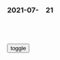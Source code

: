 ### 2021-07-　21

```note
```

<table id="tbc" style="white-space: pre-wrap">
</table>
<button onclick="toggleb()">toggle</button>
<pre id="prr" style="display: none">
<!-- 🍅<br>　<hr>🍑 -->

cz社：地球有个缺德gj正逆世界潮流而行，zg人还不清醒
https://baijiahao.baidu.com/s?id=1705895021292256064&wfr=spider&for=pc

cz社文章指出，越来越多gj开始正视自己过去不光彩的历史，并向受害g道歉。比如前不久比利s提出“文化遗产归还”路线图，决定把本g在殖民时期对刚果（金）曾掠走的文化遗产全部归还当事国。之前德国zf也终于承认在纳米比亚实施种族ts，几乎同时法国总统马克龙在访问卢旺达时承认，对卢旺达大ts负有一定责任。这也表明一个趋势，国际社会要清算不光彩历史。这并不是为了洗白他们曾经的恶行，他们曾经犯下的累累罪行历史都会记上一笔。

日本连第一步承认的勇气都没有，仍然还在狡辩歪曲历史。

这样堂而皇之全面否定并公开美化被国际法庭审判的侵略犯罪的gj只有日本。

全员核酸阴性
https://www.baidu.com/s?rtn=news&word=%E5%85%A8%E5%91%98%E6%A0%B8%E9%85%B8%E9%98%B4%E6%80%A7

印度近七成被测者新冠血清抗体呈阳性
https://baijiahao.baidu.com/s?id=1705838287598364560&wfr=spider&for=pc

美得克萨斯州报告首例
https://baijiahao.baidu.com/s?id=1705948765508827114&wfr=spider&for=pc

　alian4531
　为什么g外总有变异病毒，zg从来没有，应该严查美g

如何看待g外80名z要中招新冠病毒，而zg却几乎一个没有？
https://www.zhihu.com/question/382550003/answer/1105192398

m喵鱼
　审计

释新闻｜大规模全员新冠核酸检测中的“混检”可靠性如何
https://baijiahao.baidu.com/s?id=1689357871386231591&wfr=spider&for=pc

孟加拉国惊现新冠检测造假案：6300份检测报告未经实际检测，结果就为阴性
https://baijiahao.baidu.com/s?id=1672404748443869674&wfr=spider&for=pc

第三方机构涉嫌谎报检测结果 报告全部为阴性后又出现阳性
https://m.gmw.cn/baijia/2021-01/18/1302047196.html

郎咸平：亚当斯密，应该和马克思一样，是同样的大哲学家
https://new.qq.com/rain/a/20210704V06W2F00

陈志武：藏富于m才是文明的基本特征
https://xw.qq.com/cmsid/20210713A0C9H800

值得zg学习的美gg父，汉密尔顿经济战略！思想正当时
https://new.qq.com/omn/20201129/20201129A06AFW00.html

这些理论与当初亚当斯密的自由经济理论完全背道而驰的，但是对于汉密尔顿而言，两种截然相反的理论和做法却并行不悖。

知识】肝癌来临前，身体给了你N次机会！早知道能救命，别大意
https://www.sohu.com/a/366690583_120207161

滴滴组织防汛救灾车队 首批捐款1亿元驰援河南
https://new.qq.com/rain/a/20210721A06FKY00

海底l发生凶杀案？官方回应
https://m.gmw.cn/baijia/2021-07/21/1302418723.html

谁还记得当年的春dr肉火腿肠
http://bbs.tianya.cn/post-funinfo-2265928-1.shtml

金l！终于见识到r肉做的火腿肠了
https://www.xcar.com.cn/bbs/viewthread.php?tid=16822912

还记得r肉火腿肠那事吗
https://tieba.baidu.com/p/2264879874

说是从火z场进肉 然后做成火腿肠卖

还有我巨爱吃的巨好吃熊毅武方便面，说是r油炸的。有了那个传说后，熊毅武销声匿迹

l露徥亚
　没有r肉，是双h的阴谋

双h火腿里面掺r肉吗
https://zhidao.baidu.com/question/230371821.html

z拙的傻娜cdf921
　掺啊 我们这火z场一般死r都悄悄割一部分肉下来 有双h的工作人员上门来收购的

https://wx1.sinaimg.cn/large/d8b41602gy1gsnt5ied5sg20dw0dwx6p.gif

最新民调却显示，美g人对拜登越来越失望，谁还在夸奖拜登？
https://new.qq.com/omn/20210714/20210714A0BV6800.html

拜登大夸自己：上任美国总统6个月，美国经济增长近40年最快
https://new.qq.com/omn/20210721/20210721V0414600.html

美g黑人牧师演讲强烈批判黑人“劣根性”：只有上帝能帮助黑人
https://www.sohu.com/a/401184085_656058

李纯因纹身图案被网友造谣，被一群绝望文盲恶意攻击，实惨
https://baijiahao.baidu.com/s?id=1705781188294519146&wfr=spider&for=pc

比上厕所时间还短！贝索斯成功上天并返回：亚马逊员工慌了
https://baijiahao.baidu.com/s?id=1705862543101226326&wfr=spider&for=pc

百度网友　36030c
　看了评论，才知道，g人的文化水平的确 太低

大家好，我的名字叫魏碧慧
http://k.sina.com.cn/article_5559335138_14b5cb8e2001001fgf.html

她自我介绍：“她说我未必会是最聪明的，我未必会是最美丽的，我未必会是最优秀的…”正当班上同学都称赞他的谦虚时……她突然说：“大家好，我的名字叫魏碧慧。

踏空的，都是看K线的；
　　抄底的，都是最有钱的；
　　割肉的，都是借贷款的；
　　新基民，都是算净值的；
　　老基民，都是算增率的；
　　唱多的，都是上贼船的；
　　唱空的，都是受过骗的；
　　赔钱的，都是勤算账的；
　　盈利的，都是非常懒的。

小李要移民到美g，l导问他：“你对你的工资不满意吗？”
　　小李说：“满意。”“对你的住房不满意？”
　　“满意”
　　“那是上网环境不满意？”
　　“也满意”
　　“对医疗，孩子上学都不满意？”
　　“都满意！”
　　“既然你都满意为什么还要移民？”
　　“因为那里允许有不满意

背负千古骂名的妲己，祸乱深宫至商灭亡，实为忍辱负重，为g复仇
https://new.qq.com/omn/20200810/20200810A0452G00.html

蒋介石晚年直言，丢掉江山不怪别人，真正的罪魁祸首是这2人
https://xw.qq.com/partner/vivoscreen/20210222A0BUZ300

近代风云]gmd的命运被蒋介石亲手葬送
https://bbs.tianya.cn/m/post_floor.jsp?item=no05&id=43639

帖子不存在或被隐藏

gmd的命运被蒋介石亲手葬送
http://www.idotag.com/Article/200608/show444146c17p1.html

`我是鞑靼酱，一个集妲己与纣王于一身的男子`
https://baijiahao.baidu.com/s?id=1661491308039294394&wfr=spider&for=pc

读书精华《奥黛丽赫本传》赫本成名前的演艺之路
https://baijiahao.baidu.com/s?id=1661491308039294394&wfr=spider&for=pc

鞑靼酱》《开胃酱

1950年《开胃酱》开演，此时赫本和一名法国钢琴手恋爱，而雇佣合同明确“不许结婚”，和制片人的关系急转直下，此时，赫本开始发展第二个事业:
拍电影。

<!-- 🍅<br>　<hr>🍑 -->
</pre>

```tip
```

<script src="https://cdn.jsdelivr.net/npm/jquery@3.5.1/dist/jquery.min.js"></script>

<link rel="stylesheet" href="https://cdn.jsdelivr.net/gh/fancyapps/fancybox@3.5.7/dist/jquery.fancybox.min.css" />
<script src="https://cdn.jsdelivr.net/gh/fancyapps/fancybox@3.5.7/dist/jquery.fancybox.min.js"></script>

<script type="text/javascript">

setTimeout(function(){
  tbc.innerHTML = parseURL(prr.innerHTML);
},0);

var __urlRegex = /(\b(https?|ftp|file):\/\/[-A-Z0-9+&@#\/%?=~_|!:,.;]*[-A-Z0-9+&@#\/%=~_|])/ig;
var __imgRegex = /\.(?:jpe?g|gif|png)$/i;

function parseURL($string){

    var exp = __urlRegex;
    return $string.replace(exp,function(match){
            __imgRegex.lastIndex=0;
            if(__imgRegex.test(match)){
                return '<a data-fancybox="gallery" href="' + match.replace("/p=700", "")
                 + '"><img src="' + match.replace("/p=700", "")+'" width="64"></a>';
            }
            else{
                return '<a href="' + match + '" target="_blank">' + match + '</a>';
            }
        }
    );
}

function toggleb() {
  var x = document.getElementById("prr");
  if (x.style.display === "none") {
    x.style.display = "";
  } else {
    x.style.display = "none";
  }
}

</script>
